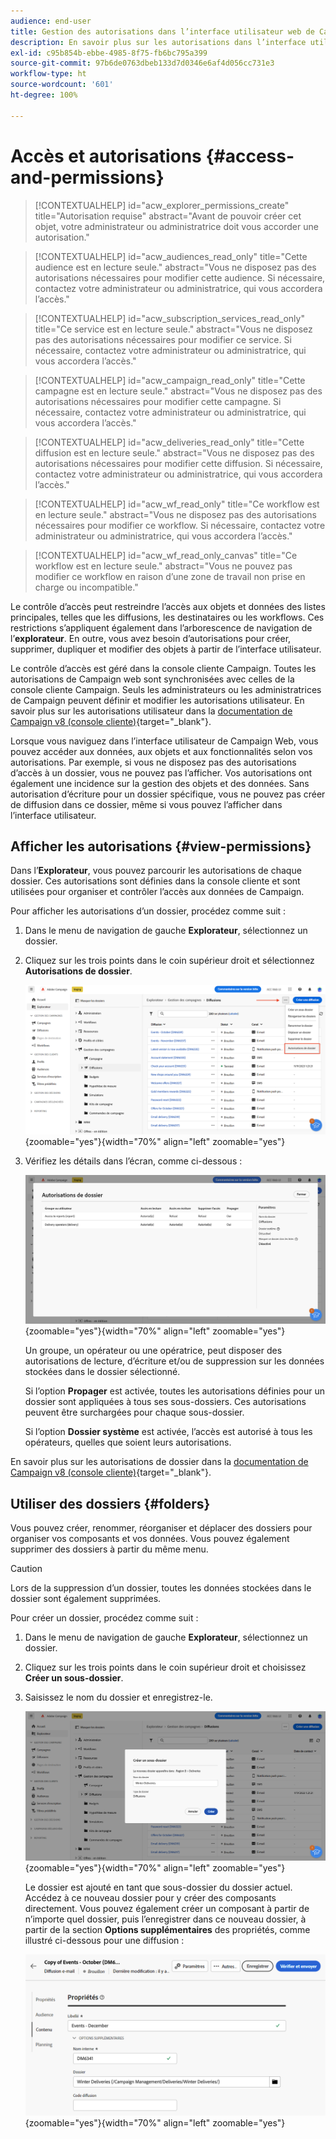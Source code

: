 ```yaml
---
audience: end-user
title: Gestion des autorisations dans l’interface utilisateur web de Campaign
description: En savoir plus sur les autorisations dans l’interface utilisateur web de Campaign
exl-id: c95b854b-ebbe-4985-8f75-fb6bc795a399
source-git-commit: 97b6de0763dbeb133d7d0346e6af4d056cc731e3
workflow-type: ht
source-wordcount: '601'
ht-degree: 100%

---
```


# Accès et autorisations {#access-and-permissions}

>[!CONTEXTUALHELP]
>id="acw_explorer_permissions_create"
>title="Autorisation requise"
>abstract="Avant de pouvoir créer cet objet, votre administrateur ou administratrice doit vous accorder une autorisation."


>[!CONTEXTUALHELP]
>id="acw_audiences_read_only"
>title="Cette audience est en lecture seule."
>abstract="Vous ne disposez pas des autorisations nécessaires pour modifier cette audience. Si nécessaire, contactez votre administrateur ou administratrice, qui vous accordera l’accès."


>[!CONTEXTUALHELP]
>id="acw_subscription_services_read_only"
>title="Ce service est en lecture seule."
>abstract="Vous ne disposez pas des autorisations nécessaires pour modifier ce service. Si nécessaire, contactez votre administrateur ou administratrice, qui vous accordera l’accès."


>[!CONTEXTUALHELP]
>id="acw_campaign_read_only"
>title="Cette campagne est en lecture seule."
>abstract="Vous ne disposez pas des autorisations nécessaires pour modifier cette campagne. Si nécessaire, contactez votre administrateur ou administratrice, qui vous accordera l’accès."

>[!CONTEXTUALHELP]
>id="acw_deliveries_read_only"
>title="Cette diffusion est en lecture seule."
>abstract="Vous ne disposez pas des autorisations nécessaires pour modifier cette diffusion. Si nécessaire, contactez votre administrateur ou administratrice, qui vous accordera l’accès."


>[!CONTEXTUALHELP]
>id="acw_wf_read_only"
>title="Ce workflow est en lecture seule."
>abstract="Vous ne disposez pas des autorisations nécessaires pour modifier ce workflow. Si nécessaire, contactez votre administrateur ou administratrice, qui vous accordera l’accès."

>[!CONTEXTUALHELP]
>id="acw_wf_read_only_canvas"
>title="Ce workflow est en lecture seule."
>abstract="Vous ne pouvez pas modifier ce workflow en raison d’une zone de travail non prise en charge ou incompatible."

Le contrôle d’accès peut restreindre l’accès aux objets et données des listes principales, telles que les diffusions, les destinataires ou les workflows. Ces restrictions s’appliquent également dans l’arborescence de navigation de l’**explorateur**. En outre, vous avez besoin d’autorisations pour créer, supprimer, dupliquer et modifier des objets à partir de l’interface utilisateur.

Le contrôle d’accès est géré dans la console cliente Campaign. Toutes les autorisations de Campaign web sont synchronisées avec celles de la console cliente Campaign. Seuls les administrateurs ou les administratrices de Campaign peuvent définir et modifier les autorisations utilisateur. En savoir plus sur les autorisations utilisateur dans la [documentation de Campaign v8 (console cliente)](https://experienceleague.adobe.com/docs/campaign/campaign-v8/admin/permissions/gs-permissions.html?lang=fr){target="_blank"}.

Lorsque vous naviguez dans l’interface utilisateur de Campaign Web, vous pouvez accéder aux données, aux objets et aux fonctionnalités selon vos autorisations. Par exemple, si vous ne disposez pas des autorisations d’accès à un dossier, vous ne pouvez pas l’afficher. Vos autorisations ont également une incidence sur la gestion des objets et des données. Sans autorisation d’écriture pour un dossier spécifique, vous ne pouvez pas créer de diffusion dans ce dossier, même si vous pouvez l’afficher dans l’interface utilisateur.

## Afficher les autorisations {#view-permissions}

Dans l’**Explorateur**, vous pouvez parcourir les autorisations de chaque dossier. Ces autorisations sont définies dans la console cliente et sont utilisées pour organiser et contrôler l’accès aux données de Campaign.

Pour afficher les autorisations d’un dossier, procédez comme suit :

1. Dans le menu de navigation de gauche **Explorateur**, sélectionnez un dossier.
1. Cliquez sur les trois points dans le coin supérieur droit et sélectionnez **Autorisations de dossier**.

   ![](assets/permissions-view-menu.png){zoomable=&quot;yes&quot;}{width="70%" align="left" zoomable="yes"}

1. Vérifiez les détails dans l’écran, comme ci-dessous :

   ![](assets/permissions-view-screen.png){zoomable=&quot;yes&quot;}{width="70%" align="left" zoomable="yes"}

   Un groupe, un opérateur ou une opératrice, peut disposer des autorisations de lecture, d’écriture et/ou de suppression sur les données stockées dans le dossier sélectionné.

   Si l’option **Propager** est activée, toutes les autorisations définies pour un dossier sont appliquées à tous ses sous-dossiers. Ces autorisations peuvent être surchargées pour chaque sous-dossier.

   Si l’option **Dossier système** est activée, l’accès est autorisé à tous les opérateurs, quelles que soient leurs autorisations.

En savoir plus sur les autorisations de dossier dans la [documentation de Campaign v8 (console cliente)](https://experienceleague.adobe.com/docs/campaign/campaign-v8/admin/permissions/folder-permissions.html?lang=fr){target="_blank"}.


## Utiliser des dossiers {#folders}

Vous pouvez créer, renommer, réorganiser et déplacer des dossiers pour organiser vos composants et vos données. Vous pouvez également supprimer des dossiers à partir du même menu.

>[!CAUTION]
>
>Lors de la suppression d’un dossier, toutes les données stockées dans le dossier sont également supprimées.

Pour créer un dossier, procédez comme suit :

1. Dans le menu de navigation de gauche **Explorateur**, sélectionnez un dossier.
1. Cliquez sur les trois points dans le coin supérieur droit et choisissez **Créer un sous-dossier**.
1. Saisissez le nom du dossier et enregistrez-le.

   ![](assets/create-new-subfolder.png){zoomable=&quot;yes&quot;}{width="70%" align="left" zoomable="yes"}

   Le dossier est ajouté en tant que sous-dossier du dossier actuel. Accédez à ce nouveau dossier pour y créer des composants directement. Vous pouvez également créer un composant à partir de n’importe quel dossier, puis l’enregistrer dans ce nouveau dossier, à partir de la section **Options supplémentaires** des propriétés, comme illustré ci-dessous pour une diffusion :

   ![](assets/delivery-properties-folder.png){zoomable=&quot;yes&quot;}{width="70%" align="left" zoomable="yes"}

